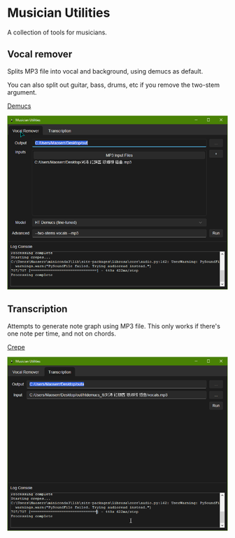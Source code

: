# Musician Utilities

A collection of tools for musicians.


## Vocal remover

Splits MP3 file into vocal and background, using demucs as default.

You can also split out guitar, bass, drums, etc if you remove the two-stem argument.

[Demucs](https://github.com/facebookresearch/demucs)

![Voc](https://raw.githubusercontent.com/maoserr/music-util/develop/doc/voc_remover.png?raw=true "Vocals")

## Transcription

Attempts to generate note graph using MP3 file. 
This only works if there's one note per time, and not on chords.

[Crepe](https://github.com/marl/crepe)

![Tra](https://raw.githubusercontent.com/maoserr/music-util/develop/doc/trans.png?raw=true "Transcription")
